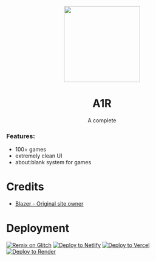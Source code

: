 <p align="center"><img src="https://raw.githubusercontent.com/GalacticNetwork/astro-static/main/static/A1R.png" height="200">
</p>

<h1 align="center"><strong>A1R</strong></h1>
<p align="center">A complete</p>

### Features:
- 100+ games
- extremely clean UI
- about:blank system for games
# Credits
- <a href="//github.com/beforeblazergithub">Blazer - Original site owner</a>
# Deployment
<a target="_blank" href="https://glitch.com/edit/#!/import/git?url=https://github.com/GalacticNetwork/a1rplay"><img alt="Remix on Glitch" src="https://binbashbanana.github.io/deploy-buttons/buttons/remade/glitch.svg"></a>
<a target="_blank" href="https://app.netlify.com/start/deploy?repository=https://github.com/GalacticNetwork/a1rplay"><img alt="Deploy to Netlify" src="https://binbashbanana.github.io/deploy-buttons/buttons/remade/netlify.svg"></a>
<a target="_blank" href="https://vercel.com/new/clone?repository-url=https://github.com/GalacticNetwork/a1rplay"><img alt="Deploy to Vercel" src="https://binbashbanana.github.io/deploy-buttons/buttons/remade/vercel.svg"></a>
<a target="_blank" href="https://render.com/deploy?repo=https://github.com/GalacticNetwork/a1rplay"><img alt="Deploy to Render" src="https://binbashbanana.github.io/deploy-buttons/buttons/remade/render.svg"></a>
